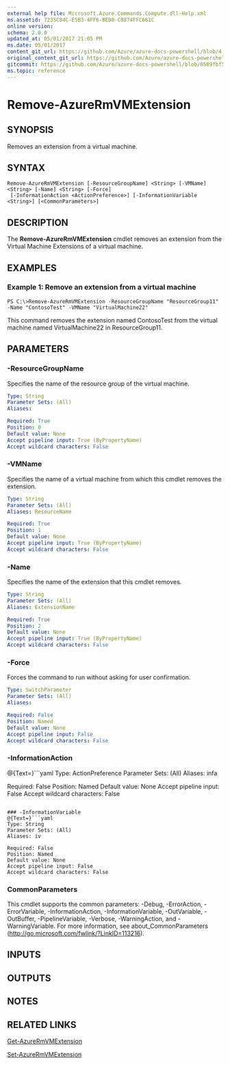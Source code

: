 ```yaml
---
external help file: Microsoft.Azure.Commands.Compute.dll-Help.xml
ms.assetid: 7235C84C-E5B3-4FF6-BED0-C8874FFC661C
online version:
schema: 2.0.0
updated_at: 05/01/2017 21:05 PM
ms.date: 05/01/2017
content_git_url: https://github.com/Azure/azure-docs-powershell/blob/4.1.0/azureps-cmdlets-docs/ResourceManager/AzureRM.Compute/v2.1.0/Remove-AzureRmVMExtension.md
original_content_git_url: https://github.com/Azure/azure-docs-powershell/blob/4.1.0/azureps-cmdlets-docs/ResourceManager/AzureRM.Compute/v2.1.0/Remove-AzureRmVMExtension.md
gitcommit: https://github.com/Azure/azure-docs-powershell/blob/0589fbf53d27e39e0cf445261d29c64fb0859d62
ms.topic: reference
---
```


# Remove-AzureRmVMExtension

## SYNOPSIS
Removes an extension from a virtual machine.

## SYNTAX

```
Remove-AzureRmVMExtension [-ResourceGroupName] <String> [-VMName] <String> [-Name] <String> [-Force]
 [-InformationAction <ActionPreference>] [-InformationVariable <String>] [<CommonParameters>]
```

## DESCRIPTION
The **Remove-AzureRmVMExtension** cmdlet removes an extension from the Virtual Machine Extensions of a virtual machine.

## EXAMPLES

### Example 1: Remove an extension from a virtual machine
```
PS C:\>Remove-AzureRmVMExtension -ResourceGroupName "ResourceGroup11" -Name "ContosoTest" -VMName "VirtualMachine22"
```

This command removes the extension named ContosoTest from the virtual machine named VirtualMachine22 in ResourceGroup11.

## PARAMETERS

### -ResourceGroupName
Specifies the name of the resource group of the virtual machine.

```yaml
Type: String
Parameter Sets: (All)
Aliases: 

Required: True
Position: 0
Default value: None
Accept pipeline input: True (ByPropertyName)
Accept wildcard characters: False
```

### -VMName
Specifies the name of a virtual machine from which this cmdlet removes the extension.

```yaml
Type: String
Parameter Sets: (All)
Aliases: ResourceName

Required: True
Position: 1
Default value: None
Accept pipeline input: True (ByPropertyName)
Accept wildcard characters: False
```

### -Name
Specifies the name of the extension that this cmdlet removes.

```yaml
Type: String
Parameter Sets: (All)
Aliases: ExtensionName

Required: True
Position: 2
Default value: None
Accept pipeline input: True (ByPropertyName)
Accept wildcard characters: False
```

### -Force
Forces the command to run without asking for user confirmation.

```yaml
Type: SwitchParameter
Parameter Sets: (All)
Aliases: 

Required: False
Position: Named
Default value: None
Accept pipeline input: False
Accept wildcard characters: False
```

### -InformationAction
@{Text=}```yaml
Type: ActionPreference
Parameter Sets: (All)
Aliases: infa

Required: False
Position: Named
Default value: None
Accept pipeline input: False
Accept wildcard characters: False
```

### -InformationVariable
@{Text=}```yaml
Type: String
Parameter Sets: (All)
Aliases: iv

Required: False
Position: Named
Default value: None
Accept pipeline input: False
Accept wildcard characters: False
```

### CommonParameters
This cmdlet supports the common parameters: -Debug, -ErrorAction, -ErrorVariable, -InformationAction, -InformationVariable, -OutVariable, -OutBuffer, -PipelineVariable, -Verbose, -WarningAction, and -WarningVariable. For more information, see about_CommonParameters (http://go.microsoft.com/fwlink/?LinkID=113216).

## INPUTS

## OUTPUTS

## NOTES

## RELATED LINKS

[Get-AzureRmVMExtension](./Get-AzureRmVMExtension.md)

[Set-AzureRmVMExtension](./Set-AzureRmVMExtension.md)


